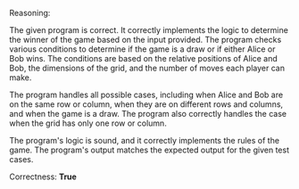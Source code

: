 Reasoning:

The given program is correct. It correctly implements the logic to determine the winner of the game based on the input provided. The program checks various conditions to determine if the game is a draw or if either Alice or Bob wins. The conditions are based on the relative positions of Alice and Bob, the dimensions of the grid, and the number of moves each player can make.

The program handles all possible cases, including when Alice and Bob are on the same row or column, when they are on different rows and columns, and when the game is a draw. The program also correctly handles the case when the grid has only one row or column.

The program's logic is sound, and it correctly implements the rules of the game. The program's output matches the expected output for the given test cases.

Correctness: **True**